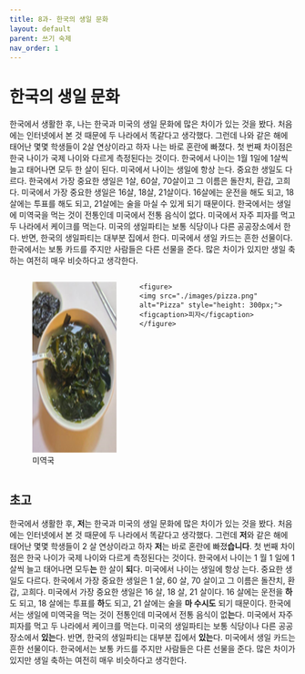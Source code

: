 ```yaml
---
title: 8과- 한국의 생일 문화
layout: default
parent: 쓰기 숙제
nav_order: 1
---
```


# 한국의 생일 문화

한국에서 생활한 후, 나는 한국과 미국의 생일 문화에 많은 차이가 있는 것을 봤다. 처음에는 인터넷에서 본 것 때문에 두 나라에서 똑같다고 생각했다. 그런데 나와 같은 해에 태어난 몇몇 학생들이 2살 연상이라고 하자 나는 바로 혼란에 빠졌다. 첫 번째 차이점은 한국 나이가 국제 나이와 다르게 측정된다는 것이다. 한국에서 나이는 1월 1일에 1살씩 늘고 태어나면 모두 한 살이 된다. 미국에서 나이는 생일에 항상 는다. 중요한 생일도 다르다. 한국에서 가장 중요한 생일은 1살, 60살, 70살이고 그 이름은 돌잔치, 환갑, 고희다. 미국에서 가장 중요한 생일은 16살, 18살, 21살이다.  16살에는 운전을 해도 되고, 18살에는 투표를 해도 되고, 21살에는 술을 마실 수 있게 되기 때문이다. 한국에서는 생일에 미역국을 먹는 것이 전통인데 미국에서 전통 음식이 없다. 미국에서 자주 피자를 먹고 두 나라에서 케이크를 먹는다. 미국의 생일파티는 보통 식당이나 다른 공공장소에서 한다. 반면, 한국의 생일파티는 대부분 집에서 한다. 미국에서 생일 카드는 흔한 선물이다. 한국에서는 보통 카드를 주지만 사람들은 다른 선물을 준다. 많은 차이가 있지만 생일 축하는 여전히 매우 비슷하다고 생각한다. 

<div style="display: flex; justify-content: center;">
    <figure>
    <img src="./images/seaweedsoup.png" alt="Seaweed Soup" style="height: 300px;">
    <figcaption>미역국</figcaption>
    </figure>

    <figure>
    <img src="./images/pizza.png" alt="Pizza" style="height: 300px;">
    <figcaption>피자</figcaption>
    </figure>

</div>

## 초고
한국에서 생활한 후, **저**는 한국과 미국의 생일 문화에 많은 차이가 있는 것을 봤다. 처음에는 인터넷에서 본 것 때문에 두 나라에서 똑같다고 생각했다. 그런데 **저**와 같은 해에 태어난 몇몇 학생들이 2 살 연상이라고 하자 **저**는 바로 혼란에 빠졌**습니다**. 첫 번째 차이점은 한국 나이가 국제 나이와 다르게 측정된다는 것이다. 한국에서 나이는 1 월 1 일에 1 살씩 늘고 태어나면 모두**는** 한 살이 **되**다. 미국에서 나이는 생일에 항상 는다. 중요한 생일도 다르다. 한국에서 가장 중요한 생일은 1 살, 60 살, 70 살이고 그 이름은 돌잔치, 환갑, 고희다. 미국에서 가장 중요한 생일은 16 살, 18 살, 21 살이다. 16 살에는 운전을 **하**도 되고, 18 살에는 투표를 **하**도 되고, 21 살에는 술을 **마 수시도** 되기 때문이다. 한국에서는 생일에 미역국을 먹는 것이 전통인데 미국에서 전통 음식이 없**는**다. 미국에서 자주 피자를 먹고 두 나라에서 케이크를 먹는다. 미국의 생일파티는 보통 식당이나 다른 공공장소에서 **있는**다. 반면, 한국의 생일파티는 대부분 집에서 **있는**다. 미국에서 생일 카드는 흔한 선물이다. 한국에서는 보통 카드를 주지만 사람들은 다른 선물을 준다. 많은 차이가 있지만 생일 축하는 여전히 매우 비슷하다고 생각한다.

